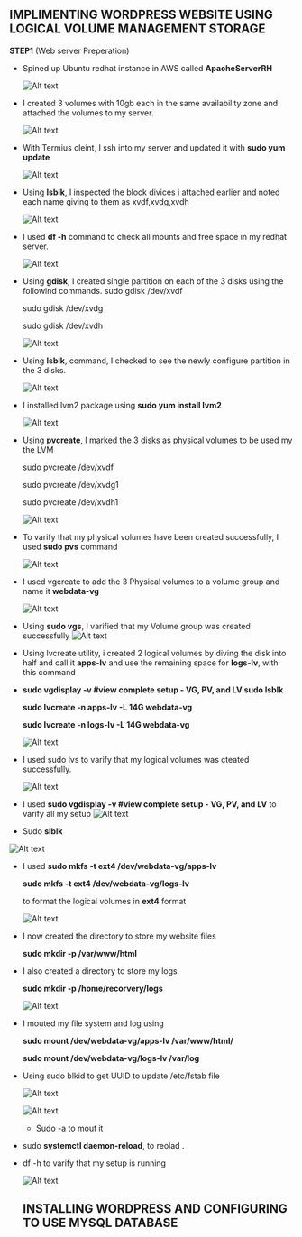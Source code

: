 

## IMPLIMENTING WORDPRESS WEBSITE USING LOGICAL VOLUME MANAGEMENT STORAGE

**STEP1** (Web server Preperation)

-  Spined up Ubuntu redhat instance in AWS called **ApacheServerRH**



   ![Alt text](Images/instance.jpg)
- I created 3 volumes with 10gb each in the same availability zone and attached the volumes to my server. 

   ![Alt text](Images/volumes.jpg)


- With Termius cleint, I ssh into my server and updated it with **sudo yum update** 

    ![Alt text](Images/update.jpg)



- Using **lsblk**, I inspected the block divices i attached earlier and noted each name giving to them as xvdf,xvdg,xvdh

   ![Alt text](Images/lsblk1.jpg)


- I used **df -h** command to check all mounts and free space in my redhat server.

  ![Alt text](Images/dfdh1.jpg)



- Using **gdisk**, I created single partition on each of the 3 disks using the followind commands.
    sudo gdisk /dev/xvdf


    sudo gdisk /dev/xvdg


    sudo gdisk /dev/xvdh

    ![Alt text](Images/gdisk.jpg)



- Using **lsblk**, command, I checked to see the newly configure partition in the 3 disks.

  ![Alt text](Images/lsblk2.jpg)

-  I installed lvm2 package using **sudo yum install lvm2**

    ![Alt text](Images/lvm2innstall.jpg)

- Using **pvcreate**, I marked the 3 disks as physical volumes to be used my the LVM


   sudo pvcreate /dev/xvdf


   sudo pvcreate /dev/xvdg1


    sudo pvcreate /dev/xvdh1


    ![Alt text](Images/pvcreate.jpg)


-  To varify that my physical volumes have been created successfully, I used **sudo pvs** command

   ![Alt text](Images/pvs.jpg)

-  I used vgcreate to add the 3 Physical volumes to a volume group and name it **webdata-vg**

   ![Alt text](Images/webdata.jpg)



- Using **sudo vgs**, I varified that my Volume group was created successfully 
 ![Alt text](Images/vgs.jpg)

 - Using lvcreate utility, i created 2 logical volumes by diving the disk into half and call it **apps-lv** and use the remaining space for **logs-lv**, with this command

 -  **sudo vgdisplay -v #view complete setup - VG, PV, and LV
sudo lsblk**

 
 
    **sudo lvcreate -n apps-lv -L 14G webdata-vg**


    **sudo lvcreate -n logs-lv -L 14G webdata-vg**

    ![Alt text](Images/apps.jpg)



- I used sudo lvs to varify that my logical volumes was cteated successfully.

  ![Alt text](Images/sudolvs.jpg)


-  I used **sudo vgdisplay -v #view complete setup - VG, PV, and LV** to varify all my setup 
  ![Alt text](Images/allsetup.jpg)


  -  Sudo **slblk** 


 

    
    
![Alt text](Images/lsblk3.jpg)


-  I used **sudo mkfs -t ext4 /dev/webdata-vg/apps-lv**

 
    **sudo mkfs -t ext4 /dev/webdata-vg/logs-lv**


    to format the logical volumes in **ext4**  format


   ![Alt text](Images/format.jpg)



-  I now created the directory to store my website files 

    **sudo mkdir -p /var/www/html**


- I also created a directory to store my logs 

    **sudo mkdir -p /home/recorvery/logs**

    ![Alt text](Images/logdir.jpg)


-  I mouted my file system and log using 


     **sudo mount /dev/webdata-vg/apps-lv /var/www/html/**

    **sudo mount /dev/webdata-vg/logs-lv /var/log**


  -  Using sudo blkid to get UUID to update /etc/fstab file 

     ![Alt text](Images/uuidget.jpg)


     ![Alt text](Images/uuidd.jpg)  


     -  Sudo -a to mout it 


-    sudo **systemctl daemon-reload**,  to reolad .



-  df -h to varify that my setup is running 

   ![Alt text](Images/setuprunning.jpg)



   ## INSTALLING WORDPRESS AND CONFIGURING TO USE MYSQL DATABASE 

   

















   
   


 


   